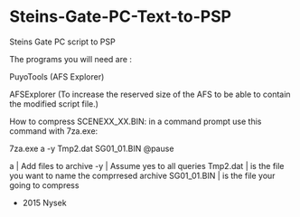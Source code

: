 # Steins-Gate-PC-Text-to-PSP
Steins Gate PC script to PSP




The programs you will need are :


PuyoTools (AFS Explorer)


AFSExplorer (To increase the reserved size of the AFS to be able to contain the modified script file.)

How to compress SCENEXX_XX.BIN:
in a command prompt use this command with 7za.exe:

7za.exe a -y Tmp2.dat SG01_01.BIN
@pause

 a | Add files to archive
-y | Assume yes to all queries
Tmp2.dat | is the file you want to name the comprresed archive
SG01_01.BIN | is the file your going to compress

- 2015 Nysek
